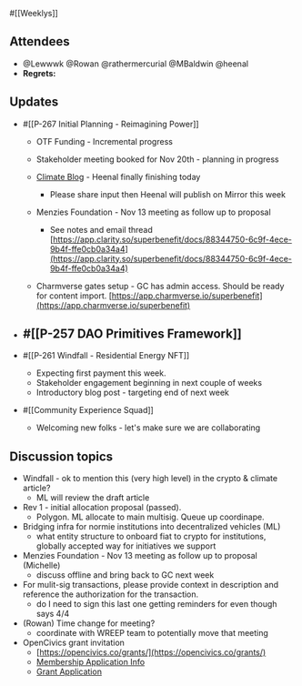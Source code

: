 #[[Weeklys]] 
## Attendees
- @Lewwwk @Rowan  @rathermercurial @MBaldwin @heenal 
- **Regrets:** 

## Updates 
- #[[P-267 Initial Planning - Reimagining Power]]
	- OTF Funding - Incremental progress
	- Stakeholder meeting booked for Nov 20th - planning in progress
	- [Climate Blog](https://docs.google.com/document/d/1oOYPMHP2jUO-ig3YyL9vTV5Q8Eqsiqjk2mx-pfOjVDE/edit) - Heenal finally finishing today
		- Please share input then Heenal will publish on Mirror this week
	- Menzies Foundation - Nov 13 meeting as follow up to proposal
		- See notes and email thread [https://app.clarity.so/superbenefit/docs/88344750-6c9f-4ece-9b4f-ffe0cb0a34a4](https://app.clarity.so/superbenefit/docs/88344750-6c9f-4ece-9b4f-ffe0cb0a34a4) 


	- Charmverse gates setup - GC has admin access. Should be ready for content import.
 [https://app.charmverse.io/superbenefit](https://app.charmverse.io/superbenefit) 

- #[[P-257 DAO Primitives Framework]]
	- 
- #[[P-261 Windfall - Residential Energy NFT]]
	- Expecting first payment this week.
	- Stakeholder engagement beginning in next couple of weeks
	- Introductory blog post - targeting end of next week
- #[[Community Experience Squad]] 
	- Welcoming new folks - let's make sure we are collaborating

## Discussion topics
- Windfall - ok to mention this (very high level) in the crypto & climate article?
	- ML will review the draft article
- Rev 1 - initial allocation proposal (passed).
	- Polygon. ML allocate to main multisig. Queue up coordinape.
- Bridging infra for normie institutions into decentralized vehicles (ML)
	- what entity structure to onboard fiat to crypto for institutions, globally accepted way for initiatives we support
- Menzies Foundation - Nov 13 meeting as follow up to proposal (Michelle)
	- discuss offline and bring back to GC next week
- For mulit-sig transactions, please provide context in description and reference the authorization for the transaction.
	- do I need to sign this last one getting reminders for even though says 4/4
- (Rowan) Time change for meeting?
	- coordinate with WREEP team to potentially move that meeting
- OpenCivics grant invitation
	- [https://opencivics.co/grants/](https://opencivics.co/grants/) 
	- [Membership Application Info](https://opencivics.notion.site/About-Membership-c66d4b59c95945f8a09ee80d19cecea5)
	- [Grant Application](https://go.opencivics.co/genesisroundapplication)
